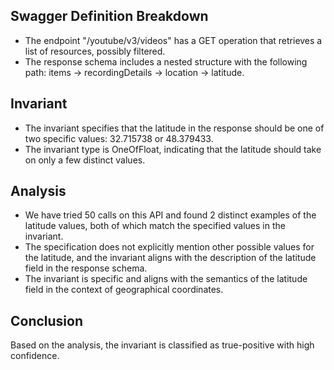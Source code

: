 ## Swagger Definition Breakdown
- The endpoint "/youtube/v3/videos" has a GET operation that retrieves a list of resources, possibly filtered.
- The response schema includes a nested structure with the following path: items -> recordingDetails -> location -> latitude.

## Invariant
- The invariant specifies that the latitude in the response should be one of two specific values: 32.715738 or 48.379433.
- The invariant type is OneOfFloat, indicating that the latitude should take on only a few distinct values.

## Analysis
- We have tried 50 calls on this API and found 2 distinct examples of the latitude values, both of which match the specified values in the invariant.
- The specification does not explicitly mention other possible values for the latitude, and the invariant aligns with the description of the latitude field in the response schema.
- The invariant is specific and aligns with the semantics of the latitude field in the context of geographical coordinates.

## Conclusion
Based on the analysis, the invariant is classified as true-positive with high confidence.
